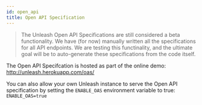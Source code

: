 ```yaml
---
id: open_api
title: Open API Specification
---
```


> The Unleash Open API Specifications are still considered a beta functionality. We have (for now) manually written all the specifications for all API endpoints. We are testing this functinality, and the ultimate goal will be to auto-generate these specifications from the code itself.

The Open API Specifcation is hosted as part of the online demo: http://unleash.herokuapp.com/oas/

You can also allow your own Unleash instance to serve the Open API specification by setting the `ENABLE_OAS` environment variable to true: `ENABLE_OAS=true`
